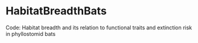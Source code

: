 # HabitatBreadthBats
Code: Habitat breadth and its relation to functional traits and extinction risk in phyllostomid bats
